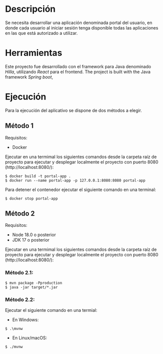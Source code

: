 # Descripción
Se necesita desarrollar una aplicación denominada portal del usuario, en donde cada
usuario al iniciar sesión tenga disponible todas las aplicaciones en las que está autorizado a
utilizar.

# Herramientas

Este proyecto fue desarrollado con el framework para Java denominado *Hilla*, utilizando *React* para el frontend.
The project is built with the Java framework *Spring boot*,

# Ejecución

Para la ejecución del aplicativo se dispone de dos métodos a elegir.

## Método 1

Requisitos:
-  Docker

Ejecutar en una termimal los siguientes comandos desde la carpeta raíz de proyecto para ejecutar y desplegar localmente el proyecto con puerto 8080 (http://localhost:8080/):

```
$ docker build -t portal-app .
$ docker run --name portal-app -p 127.0.0.1:8080:8080 portal-app
```

Para detener el contenedor ejecutar el siguiente comando en una terminal: 

```
$ docker stop portal-app
```

## Método 2

Requisitos:
-  Node 18.0 o posterior
-  JDK 17 o posterior

Ejecutar en una termimal los siguientes comandos desde la carpeta raíz de proyecto para ejecutar y desplegar localmente el proyecto con puerto 8080 (http://localhost:8080/):

### Método 2.1:

```
$ mvn package -Pproduction
$ java -jar target/*.jar
```

### Método 2.2:

Ejecutar el siguiente comando en una termial:

- En Windows:
```
$ .\mvnw
```

- En Linux/macOS:
```
$ ./mvnw
```



